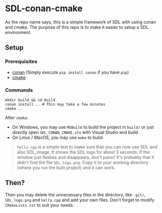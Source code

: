 # SDL-conan-cmake

As the repo name says, this is a simple framework of SDL with using conan and cmake. The purpose of this repo is to make it easier to setup a SDL environment.

## Setup

### Prerequisites

+ [conan](https://docs.conan.io/en/latest/introduction.html) (Simply execute `pip install conan` if you have `pip`)
+ [cmake](https://cmake.org/)

### Commands

```
mkdir build && cd build
conan install .. # This may take a few minutes
cmake ..
```

After `cmake`:

+ On Windows, you may use `MSBuild` to build the project in `build/` or just directly open `SDL_CONAN_CMAKE.sln` with Visual Studio and build.
+ On Linux / MacOS, you may use `make` to build.

> `hello.cpp` is a simple test to make sure that you can now use SDL and also SDL_image. It shows the SDL logo for about 3 seconds.
> If the window just flashes and disappears, don't panic! It's probably that it didn't find the file `SDL_logo.png`.
> Copy it to your working directory (where you run the built project) and it can work.

## Then?

Then you may delete the unnecessary files in the directory, like `.git/`, `SDL_logo.png` and `hello.cpp` and add your own files. Don't forget to modify `CMakeLists.txt` to suit your needs.
